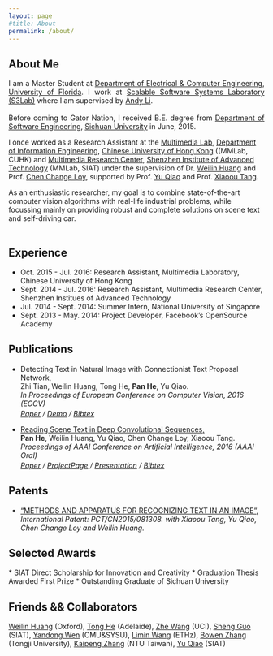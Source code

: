 ```yaml
---
layout: page
#title: About
permalink: /about/
---
```



<script type="text/javascript" async="" src="ga.js"></script><script type="text/javascript">

  var _gaq = _gaq || [];
  _gaq.push(['_setAccount', 'UA-39824124-1']);
  _gaq.push(['_trackPageview']);

	function show_switch(obj_name) {
		var obj = document.getElementById(obj_name);

		if (obj.style.display == "none") {
			obj.style.display = "block";
		}
		else {
			obj.style.display = "none";
		}
	}

  (function() {
    var ga = document.createElement('script'); ga.type = 'text/javascript'; ga.async = true;
    ga.src = ('https:' == document.location.protocol ? 'https://ssl' : 'http://www') + '.google-analytics.com/ga.js';
    var s = document.getElementsByTagName('script')[0]; s.parentNode.insertBefore(ga, s);
  })();

</script>


<h2 id="about">About Me</h2>
<div class="about">

<p align="justify">
I am a Master Student at <a href='http:/www.ece.ufl.edu'>Department of Electrical & Computer Engineering<a>,  <a href='http:/www.ece.ufl.edu'>University of Florida</a>. I work at <a href='http://www.s3lab.ece.ufl.edu/'>Scalable Software Systems Laboratory (S3Lab)</a> where I am supervised by <a href='http://www.andyli.ece.ufl.edu/'>Andy Li</a>.
<br /> <br />
Before coming to Gator Nation, I received B.E. degree from <a href='http://www.scu.edu.cn/software2012/'>Department of Software Engineering</a>, <a href='http://www.scu.edu.cn/en/'>Sichuan University</a> in June, 2015.

I once worked as a Research Assistant at the <a href='http://mmlab.ie.cuhk.edu.hk/'>Multimedia Lab</a>, <a href='http://www.ie.cuhk.edu.hk/main/index.shtml'>Department of Information Engineering</a>, <a href='http://www.cuhk.edu.hk/english/index.html'>Chinese University of Hong Kong</a> ((MMLab, CUHK) and <a href='http://www.siat.cas.cn/jgsz/kyxt/jcs/yjdy/dmtjc/'>Multimedia Research Center</a>, <a href='http://english.siat.cas.cn/'>Shenzhen Institute of Advanced Technology</a> (MMLab, SIAT) under the supervision of Dr. <a href='http://www.wlhuang.com/'>Weilin Huang</a> and Prof. <a href='http://personal.ie.cuhk.edu.hk/~ccloy/'>Chen Change Loy</a>, supported by Prof. <a href='http://mmlab.siat.ac.cn/yuqiao/'>Yu Qiao</a> and Prof. <a href='http://www.ie.cuhk.edu.hk/people/xotang.shtml'>Xiaoou Tang</a>.

As an enthusiastic researcher, my goal is to combine state-of-the-art computer vision algorithms with real-life industrial problems, while focussing mainly on providing robust and complete solutions on scene text and self-driving car.
<br /> <br />


<!-- <h2 id="education">Education</h2>

<div style="text-align: justify;" markdown="1">
 Sichuan University, B.E. in Software Engineering, June 2015

* Overall GPA: 3.65/4, Rank: 6/334

</div> -->

<h2 id="experience">Experience</h2>

<div style="text-align: left;" markdown="1">

* Oct.  2015 - Jul. 2016: Research Assistant, Multimedia Laboratory, Chinese University of Hong Kong
* Sept. 2014 - Jul. 2016: Research Assistant, Multimedia Research Center, Shenzhen Institues of Advanced Technology
* Jul.  2014 - Sept. 2014: Summer Intern, National University of Singapore
* Sept. 2013 - May. 2014: Project Developer, Facebook’s OpenSource Academy

</div>


<h2 id="publications">Publications</h2>
<ul>
  <li>
    <a>Detecting Text in Natural Image with Connectionist Text Proposal Network,</a><br>
    Zhi Tian, Weilin Huang, Tong He, <b>Pan He</b>, Yu Qiao.<br>
    <em>In Proceedings of European Conference on Computer Vision, 2016 (<a>ECCV</a>)<br>
      <p style="margin-Top:3px">
        <a href="/pdf/ztian2016_eccv.pdf">Paper</a> /
        <a href="http://textdet.com/">Demo</a> /
        <a shape="rect" href="javascript:show_switch('zhitian16DetectingText_bib')" class="togglebib" >Bibtex</a>
<pre id="zhitian16DetectingText_bib" style="display: none" xml:space="preserve">
@inproceedings{zhitian16DetectingText,
 Author    = {Zhi Tian and
              Weilin Huang and
              Tong He and
              Pan He and
              Yu Qiao},
 Title     = {Detecting Text in Natural Image with Connectionist Text Proposal Network},
 Booktitle = {in Proceedings of European Conference on Computer Vision, (ECCV)},
 Year      = {2016}}
</pre>
     </p>
	  </em>
  </li>
	<li>
	  <a href="http://arxiv.org/abs/1506.04395">Reading Scene Text in Deep Convolutional Sequences,</a><br>
	  <b>Pan He</b>, Weilin Huang, Yu Qiao, Chen Change Loy, Xiaoou Tang.<br>
	  <em>Proceedings of AAAI Conference on Artificial Intelligence, 2016 (<a>AAAI Oral</a>) <br>
		  <p style="margin-Top:3px">
		  	<a href="http://arxiv.org/abs/1506.04395">Paper</a> /
		  	<a href="/project/DTRN">ProjectPage</a> /
		  	<a href="/pdf/aaai.pdf">Presentation</a> /
		  	<a shape="rect" href="javascript:show_switch('panhe16readText_bib')" class="togglebib" >Bibtex</a>
<pre id="panhe16readText_bib" style="display: none" xml:space="preserve">
@inproceedings{panhe16readText,
 Author    = {Pan He and
              Weilin Huang and
              Yu Qiao and
              Chen Change Loy and
              Xiaoou Tang},
 Title     = {Reading Scene Text in Deep Convolutional Sequences},
 Booktitle = {in Proceedings of AAAI Conference on Artificial Intelligence, (AAAI)},
 Year      = {2016}}
</pre>
      </p>
	  </em>
</li>
</ul>


<h2 id="patent">Patents</h2>
<ul>
	<li>
	<a href="" >“METHODS AND APPARATUS FOR RECOGNIZING TEXT IN AN IMAGE”,</a><br>
	 <em>International Patent: PCT/CN2015/081308. with Xiaoou Tang, Yu Qiao, Chen Change Loy and Weilin Huang.</em>
	</li>
</ul>

<h2 id="awards">Selected Awards</h2>

<div style="text-align: left;" markdown="1">
* SIAT Direct Scholarship for Innovation and Creativity
* Graduation Thesis Awarded First Prize
* Outstanding Graduate of Sichuan University
</div>

<h2 id="awards">Friends && Collaborators</h2>
<div style="clear: both;">
<div class="paper">
<a href='http://www.wlhuang.com/'>Weilin Huang</a>  (Oxford),
<a href='http://tonghe90.github.io/'>Tong He</a> (Adelaide),
<a href='http://wangzheallen.github.io/'>Zhe Wang</a> (UCI),
<a href='http://guoshengcv.github.io/'>Sheng Guo</a> (SIAT),
<a href='http://ydwen.github.io'>Yandong Wen</a> (CMU&SYSU),   
<a href='http://wanglimin.github.io/'>Limin Wang</a> (ETHz),
<a href='http://zbwglory.github.io/'>Bowen Zhang</a> (Tongji University),
<a href='http://kpzhang93.github.io/'>Kaipeng Zhang</a> (NTU Taiwan),
<a href='http://mmlab.siat.ac.cn/yuqiao/index.html'>Yu Qiao</a> (SIAT)
</div>
</div>
